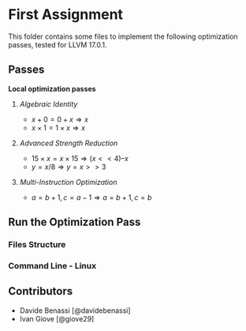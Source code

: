 # First Assignment

This folder contains some files to implement the following optimization passes, tested for LLVM 17.0.1.

## Passes

**Local optimization passes**
 
 1. *Algebraic Identity*
    - $x + 0 = 0 + x \Rightarrow x$
    - $x \times 1 = 1 \times x \Rightarrow x$

 2. *Advanced Strength Reduction*
    - $15 \times x = x \times 15 \Rightarrow (x << 4) – x$
    - $y = x / 8 ⇒ y = x >> 3$

 3. *Multi-Instruction Optimization*	
    - $a = b + 1, c = a − 1 ⇒ a = b + 1, c = b$

## Run the Optimization Pass

### Files Structure 

### Command Line - Linux


## Contributors
 - Davide Benassi [@davidebenassi]
 - Ivan Giove [@giove29]
